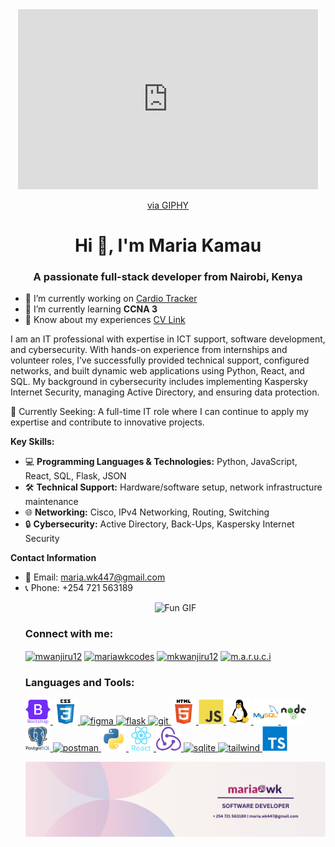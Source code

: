 <!-- Add your banner here -->
<div style="text-align: center;">
    <iframe src="https://giphy.com/embed/Ws6T5PN7wHv3cY8xy8" width="480" height="288" frameBorder="0" class="giphy-embed" allowFullScreen></iframe>
    <p><a href="https://giphy.com/gifs/nounish-dao-nouns-noggles-Ws6T5PN7wHv3cY8xy8">via GIPHY</a></p>
</div>

<h1 align="center">Hi 👋, I'm Maria Kamau</h1>
<h3 align="center">A passionate full-stack developer from Nairobi, Kenya</h3>

- 🔭 I’m currently working on [Cardio Tracker](https://github.com/mwanjiru12/CardioTracker)
- 🌱 I’m currently learning **CCNA 3**
- 📄 Know about my experiences [CV Link](https://drive.google.com/drive/folders/1EoQEe4XGV4aZh3RirhYCM89UHGxFy1F_)


<p align="left">I am an IT professional with expertise in ICT support, software development, and cybersecurity. With hands-on experience from internships and volunteer roles, I’ve successfully provided technical support, configured networks, and built dynamic web applications using Python, React, and SQL. My background in cybersecurity includes implementing Kaspersky Internet Security, managing Active Directory, and ensuring data protection.</p>

<p align="left">🌟 Currently Seeking: A full-time IT role where I can continue to apply my expertise and contribute to innovative projects.</p>

<p align="left"><strong>Key Skills:</strong></p>
<ul>
<li>💻 <strong>Programming Languages & Technologies:</strong> Python, JavaScript, React, SQL, Flask, JSON</li>
<li>🛠️ <strong>Technical Support:</strong> Hardware/software setup, network infrastructure maintenance</li>
<li>🌐 <strong>Networking:</strong> Cisco, IPv4 Networking, Routing, Switching</li>
<li>🔒 <strong>Cybersecurity:</strong> Active Directory, Back-Ups, Kaspersky Internet Security</li>
</ul>

<p align="left"><strong>Contact Information</strong></p>
<ul>
<li>📧 Email: <a href="mailto:maria.wk447@gmail.com">maria.wk447@gmail.com</a></li>
<li>📞 Phone: +254 721 563189</li>

<!-- Add a fun GIF here -->
<p align="center">
  <img src="https://media.giphy.com/media/your-fun-gif-url.gif" alt="Fun GIF" width="300"/>
</p>

<h3 align="left">Connect with me:</h3>
<p align="left">
<a href="https://dev.to/mwanjiru12" target="blank"><img align="center" src="https://raw.githubusercontent.com/rahuldkjain/github-profile-readme-generator/master/src/images/icons/Social/devto.svg" alt="mwanjiru12" height="30" width="40" /></a>
<a href="https://twitter.com/mariawkcodes" target="blank"><img align="center" src="https://raw.githubusercontent.com/rahuldkjain/github-profile-readme-generator/master/src/images/icons/Social/twitter.svg" alt="mariawkcodes" height="30" width="40" /></a>
<a href="https://linkedin.com/in/mkwanjiru12" target="blank"><img align="center" src="https://raw.githubusercontent.com/rahuldkjain/github-profile-readme-generator/master/src/images/icons/Social/linked-in-alt.svg" alt="mkwanjiru12" height="30" width="40" /></a>
<a href="https://instagram.com/m.a.r.u.c.i" target="blank"><img align="center" src="https://raw.githubusercontent.com/rahuldkjain/github-profile-readme-generator/master/src/images/icons/Social/instagram.svg" alt="m.a.r.u.c.i" height="30" width="40" /></a>
</p>

<h3 align="left">Languages and Tools:</h3>
<p align="left"> 
<a href="https://getbootstrap.com" target="_blank" rel="noreferrer"> <img src="https://raw.githubusercontent.com/devicons/devicon/master/icons/bootstrap/bootstrap-plain-wordmark.svg" alt="bootstrap" width="40" height="40"/> </a> 
<a href="https://www.w3schools.com/css/" target="_blank" rel="noreferrer"> <img src="https://raw.githubusercontent.com/devicons/devicon/master/icons/css3/css3-original-wordmark.svg" alt="css3" width="40" height="40"/> </a> 
<a href="https://www.figma.com/" target="_blank" rel="noreferrer"> <img src="https://www.vectorlogo.zone/logos/figma/figma-icon.svg" alt="figma" width="40" height="40"/> </a> 
<a href="https://flask.palletsprojects.com/" target="_blank" rel="noreferrer"> <img src="https://www.vectorlogo.zone/logos/pocoo_flask/pocoo_flask-icon.svg" alt="flask" width="40" height="40"/> </a> 
<a href="https://git-scm.com/" target="_blank" rel="noreferrer"> <img src="https://www.vectorlogo.zone/logos/git-scm/git-scm-icon.svg" alt="git" width="40" height="40"/> </a> 
<a href="https://www.w3.org/html/" target="_blank" rel="noreferrer"> <img src="https://raw.githubusercontent.com/devicons/devicon/master/icons/html5/html5-original-wordmark.svg" alt="html5" width="40" height="40"/> </a> 
<a href="https://developer.mozilla.org/en-US/docs/Web/JavaScript" target="_blank" rel="noreferrer"> <img src="https://raw.githubusercontent.com/devicons/devicon/master/icons/javascript/javascript-original.svg" alt="javascript" width="40" height="40"/> </a> 
<a href="https://www.linux.org/" target="_blank" rel="noreferrer"> <img src="https://raw.githubusercontent.com/devicons/devicon/master/icons/linux/linux-original.svg" alt="linux" width="40" height="40"/> </a> 
<a href="https://www.mysql.com/" target="_blank" rel="noreferrer"> <img src="https://raw.githubusercontent.com/devicons/devicon/master/icons/mysql/mysql-original-wordmark.svg" alt="mysql" width="40" height="40"/> </a> 
<a href="https://nodejs.org" target="_blank" rel="noreferrer"> <img src="https://raw.githubusercontent.com/devicons/devicon/master/icons/nodejs/nodejs-original-wordmark.svg" alt="nodejs" width="40" height="40"/> </a> 
<a href="https://www.postgresql.org" target="_blank" rel="noreferrer"> <img src="https://raw.githubusercontent.com/devicons/devicon/master/icons/postgresql/postgresql-original-wordmark.svg" alt="postgresql" width="40" height="40"/> </a> 
<a href="https://postman.com" target="_blank" rel="noreferrer"> <img src="https://www.vectorlogo.zone/logos/getpostman/getpostman-icon.svg" alt="postman" width="40" height="40"/> </a> 
<a href="https://www.python.org" target="_blank" rel="noreferrer"> <img src="https://raw.githubusercontent.com/devicons/devicon/master/icons/python/python-original.svg" alt="python" width="40" height="40"/> </a> 
<a href="https://reactjs.org/" target="_blank" rel="noreferrer"> <img src="https://raw.githubusercontent.com/devicons/devicon/master/icons/react/react-original-wordmark.svg" alt="react" width="40" height="40"/> </a> 
<a href="https://redux.js.org" target="_blank" rel="noreferrer"> <img src="https://raw.githubusercontent.com/devicons/devicon/master/icons/redux/redux-original.svg" alt="redux" width="40" height="40"/> </a> 
<a href="https://www.sqlite.org/" target="_blank" rel="noreferrer"> <img src="https://www.vectorlogo.zone/logos/sqlite/sqlite-icon.svg" alt="sqlite" width="40" height="40"/> </a> 
<a href="https://tailwindcss.com/" target="_blank" rel="noreferrer"> <img src="https://www.vectorlogo.zone/logos/tailwindcss/tailwindcss-icon.svg" alt="tailwind" width="40" height="40"/> </a> 
<a href="https://www.typescriptlang.org/" target="_blank" rel="noreferrer"> <img src="https://raw.githubusercontent.com/devicons/devicon/master/icons/typescript/typescript-original.svg" alt="typescript" width="40" height="40"/> </a> 
</p>

![LinkedIn Banner](./assets/linkedin%20banner.png)

